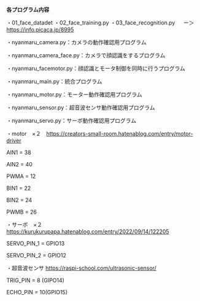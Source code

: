 **各プログラム内容**

 ・01_face_datadet
 ・02_face_training.py
 ・03_face_recognition.py
　 ー＞https://info.picaca.jp/8995

 ・nyanmaru_camera.py：カメラの動作確認用プログラム
 
 ・nyanmaru_camera_face.py：カメラで顔認識をするプログラム

 ・nyanmaru_facemotor.py：顔認識とモータ制御を同時に行うプログラム
 
 ・nyanmaru_main.py：統合プログラム
 
 ・nyanmaru_motor.py：モーター動作確認用プログラム
 
 ・nyanmaru_sensor.py：超音波センサ動作確認用プログラム
 
 ・nyanmaru_servo.py：サーボ動作確認用プログラム

 
 ・motor　×２　https://creators-small-room.hatenablog.com/entry/motor-driver
 
 AIN1 = 38
 
 AIN2 = 40
 
 PWMA = 12
 
 BIN1 = 22
 
 BIN2 = 24
 
 PWMB = 26

 ・サーボ　×２　https://kurukurupapa.hatenablog.com/entry/2022/09/14/122205
 
 SERVO_PIN_1 = GPIO13 
 
 SERVO_PIN_2 = GPIO12 

 ・超音波センサ  https://raspi-school.com/ultrasonic-sensor/
 
 TRIG_PIN = 8 (GIPO14)
 
 ECHO_PIN = 10(GPIO15)

 
